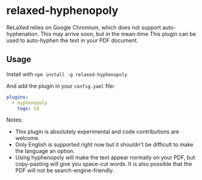 # relaxed-hyphenopoly

ReLaXed relies on Google Chromium, which does not support auto-hyphenation.
This may arrive soon, but in the mean-time This plugin can be used to
auto-hyphen the text in your PDF document.

## Usage

Install with ``npm install -g relaxed-hyphenopoly``

And add the plugin in your ``config.yaml`` file:

```yaml
plugins:
  - hyphenopoly
    tags: td
```

Notes:

- This plugin is absolutely experimental and code contributions are welcome.
- Only English is supported right now but it shouldn't be difficult to make the language an option.
- Using hyphenopoly will make the text appear normally on your PDF, but copy-pasting
  will give you space-cut words. It is also possible that the PDF will not
  be search-engine-friendly.